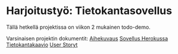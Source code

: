 # Harjoitustyö: Tietokantasovellus

Tällä hetkellä projektissa on viikon 2 mukainen todo-demo.

Varsinaisen projektin dokumentit:
[Aihekuvaus](/documentation/aihekuvaus.md)
[Sovellus Herokussa](https://tsoha-vedonlyonti.herokuapp.com/)
[Tietokantakaavio](/documentation/tietokantakaavio.pdf)
[User Storyt](/documentation/userstories.md)
